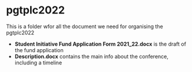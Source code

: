 # pgtplc2022
This is a folder wfor all the document we need for organising the pgtplc2022

* __Student Initiative Fund Application Form 2021_22.docx__ is the draft of the fund application
* __Description.docx__ contains the main info about the conference, including a timeline 
